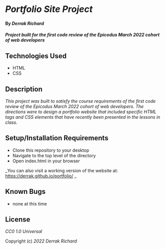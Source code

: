 # _Portfolio Site Project_

#### By _Derrak Richard_

#### _Project built for the first code review of the Epicodus March 2022 cohort of web developers_

## Technologies Used

* HTML
* CSS


## Description

_This project was built to satisfy the course requirements of the first code review of the Epicodus March 2022 cohort of web developers.
The directions were to design a portfolio website that included specific HTML tags and CSS elements that have recently been presented in the lessons in class._



## Setup/Installation Requirements
* Clone this repository to your desktop
* Navigate to the top level of the directory
* Open index.html in your browser

_You can also visit a working version of the website at: https://derrak.github.io/portfolio/ _

## Known Bugs

* none at this time

## License

_CC0 1.0 Universal_

Copyright (c) _2022_ _Derrak Richard_